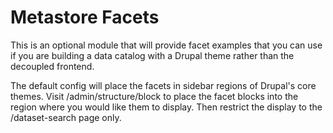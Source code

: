 # Metastore Facets

This is an optional module that will provide facet examples that you can use if you are building a data catalog with a Drupal theme rather than the decoupled frontend.

The default config will place the facets in sidebar regions of Drupal's core themes. Visit /admin/structure/block to place the facet blocks into the region where you would like them to display. Then restrict the display to the /dataset-search page only.

